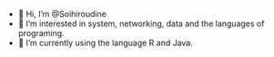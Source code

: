 - 👋 Hi, I’m @Soihiroudine
- 👀 I’m interested in system, networking, data and the languages of programing. 
- 🌱 I’m currently using the language R and Java.
<!---
Cazers/Cazers is a ✨ special ✨ repository because its `README.md` (this file) appears on your GitHub profile.
You can click the Preview link to take a look at your changes.
--->
